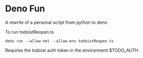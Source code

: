 # Deno Fun

A rewrite of a personal script from python to deno

To run todoistReopen.ts

```
deno run --allow-net --allow-env todoistReopen.ts
```

Requires the todoist auth token in the environment $TODO_AUTH 